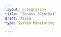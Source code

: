 ```yaml
---
layout: integration 
title: "Zenoss (CentOs)"
draft: false
type: System Monitoring

---
```


<!-- docs-include _integrations/agent-common/install/remote-installation.md:::SOURCE_SYSTEM_NAME=Zenoss:::PLATFORM_NAME=Centos:::PLATFORM_LOWER=centos -->

<!-- docs-include _integrations/zenoss/common.md -->

<!-- docs-include _integrations/agent-common/start-and-summary/generic.md:::SOURCE_SYSTEM_NAME=Zenoss:::PLATFORM=centos -->
